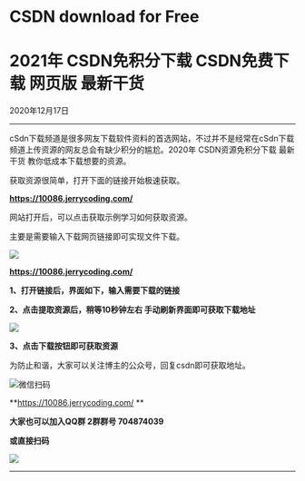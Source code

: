 # **CSDN download for Free**
# **2021年 CSDN免积分下载 CSDN免费下载 网页版 最新干货**

2020年12月17日

* * *

cSdn下载频道是很多网友下载软件资料的首选网站，不过并不是经常在cSdn下载频道上传资源的网友总会有缺少积分的尴尬。2020年 CSDN资源免积分下载
最新干货 教你低成本下载想要的资源。

获取资源很简单，打开下面的链接开始极速获取。

**<https://10086.jerrycoding.com/>**

网站打开后，可以点击获取示例学习如何获取资源。

主要是需要输入下载网页链接即可实现文件下载。

![](https://cdn.jerrycoding.com/media/ckeditor_upload/2020/12/31/image.png)

**<https://10086.jerrycoding.com/>**

**1、打开链接后，界面如下，输入需要下载的链接**

**2、点击提取资源后，稍等10秒钟左右 手动刷新界面即可获取下载地址**

![](https://cdn.jerrycoding.com/media/ckeditor_upload/2021/02/04/2.jpg)

**3、点击下载按钮即可获取资源**

为防止和谐，大家可以关注博主的公众号，回复csdn即可获取地址。

![微信扫码](https://cdn.jerrycoding.com/media/contact/wx-qr_zJInkC2.jpg)

**<https://10086.jerrycoding.com/>  **

**大家也可以加入QQ群 2群群号 704874039**

**或直接扫码**

**![](https://cdn.jerrycoding.com/media/ckeditor_upload/2021/01/14/qrcode_1610588419154.jpg)**



* * *

